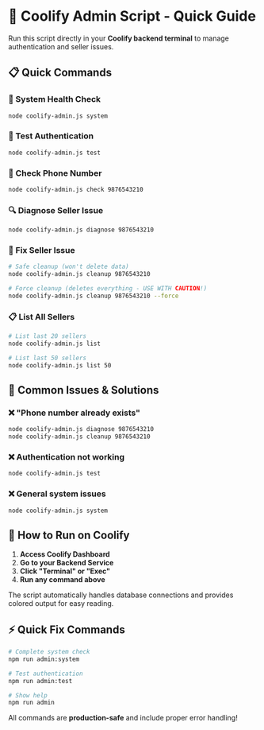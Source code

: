 # 🚀 Coolify Admin Script - Quick Guide

Run this script directly in your **Coolify backend terminal** to manage authentication and seller issues.

## 📋 Quick Commands

### 🏥 System Health Check
```bash
node coolify-admin.js system
```

### 🧪 Test Authentication
```bash
node coolify-admin.js test
```

### 📱 Check Phone Number
```bash
node coolify-admin.js check 9876543210
```

### 🔍 Diagnose Seller Issue
```bash
node coolify-admin.js diagnose 9876543210
```

### 🧹 Fix Seller Issue
```bash
# Safe cleanup (won't delete data)
node coolify-admin.js cleanup 9876543210

# Force cleanup (deletes everything - USE WITH CAUTION!)
node coolify-admin.js cleanup 9876543210 --force
```

### 📋 List All Sellers
```bash
# List last 20 sellers
node coolify-admin.js list

# List last 50 sellers
node coolify-admin.js list 50
```

## 🚨 Common Issues & Solutions

### ❌ "Phone number already exists"
```bash
node coolify-admin.js diagnose 9876543210
node coolify-admin.js cleanup 9876543210
```

### ❌ Authentication not working
```bash
node coolify-admin.js test
```

### ❌ General system issues
```bash
node coolify-admin.js system
```

## 🎯 How to Run on Coolify

1. **Access Coolify Dashboard**
2. **Go to your Backend Service**
3. **Click "Terminal" or "Exec"**
4. **Run any command above**

The script automatically handles database connections and provides colored output for easy reading.

## ⚡ Quick Fix Commands

```bash
# Complete system check
npm run admin:system

# Test authentication
npm run admin:test

# Show help
npm run admin
```

All commands are **production-safe** and include proper error handling!
